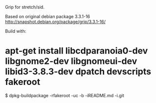 Grip for stretch/sid.

Based on original debian package 3.3.1-16
http://snapshot.debian.org/package/grip/3.3.1-16/

Build with:
# apt-get install libcdparanoia0-dev libgnome2-dev libgnomeui-dev libid3-3.8.3-dev dpatch devscripts fakeroot
$ dpkg-buildpackage -rfakeroot -uc -b -iREADME.md -i.git
